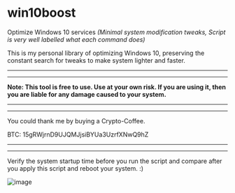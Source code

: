 # win10boost
Optimize Windows 10 services _(Minimal system modification tweaks, Script is very well labelled what each command does)_

This is my personal library of optimizing Windows 10, preserving the constant search for tweaks to make system lighter and faster.

_______________ 

_______________ 

**Note: This tool is free to use. Use at your own risk. If you are using it, then you are liable for any damage caused to your system.**
 
______________
 
______________


You could thank me by buying a Crypto-Coffee.

BTC: 15gRWjrnD9UJQMJjsiBYUa3UzrfXNwQ9hZ

________
 
________
 


Verify the system startup time before you run the script and compare after you apply this script and reboot your system. :)

![image](https://user-images.githubusercontent.com/20379786/130716746-be93a427-ea4a-460f-ad79-da9be6e2073d.png)

